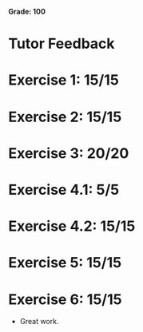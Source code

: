 **Grade: 100**

# Tutor Feedback

# Exercise 1: 15/15

# Exercise 2: 15/15

# Exercise 3: 20/20

# Exercise 4.1: 5/5

# Exercise 4.2: 15/15

# Exercise 5: 15/15

# Exercise 6: 15/15
* Great work.